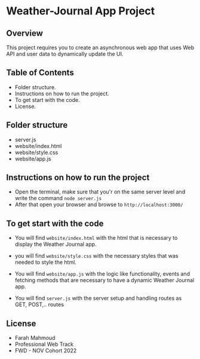 # Weather-Journal App Project

## Overview
This project requires you to create an asynchronous web app that uses Web API and user data to dynamically update the UI. 


## Table of Contents

* Folder structure.
* Instructions on how to run the project.
* To get start with the code.
* License.


## Folder structure

* server.js
* website/index.html
* website/style.css
* website/app.js


## Instructions on how to run the project

* Open the terminal, make sure that you'r on the same server level and write the command `node server.js`
* After that open your browser and browse to `http://localhost:3000/`
  

## To get start with the code

* You will find `website/index.html` with the html that is necessary to display the Weather Journal app.

* you will find `website/style.css` with the necessary styles that was needed to style the html. 

* You will find `website/app.js` with the logic like functionality, events and fetching methods that are necessary to have a dynamic Weather Journal app.

* You will find `server.js` with the server setup and handling routes as GET, POST,.. routes 


## License

* Farah Mahmoud
* Professional Web Track
* FWD - NOV Cohort 2022 

